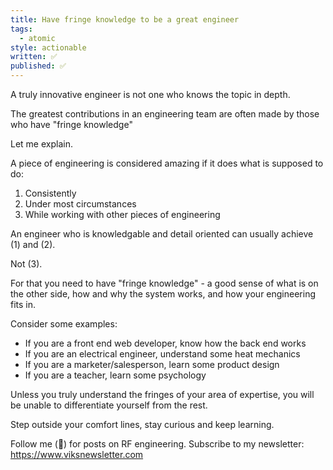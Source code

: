 ```yaml
---
title: Have fringe knowledge to be a great engineer
tags:
  - atomic
style: actionable
written: ✅
published: ✅
---
```

A truly innovative engineer is not one who knows the topic in depth.

The greatest contributions in an engineering team are often made by those who have "fringe knowledge"

Let me explain.

A piece of engineering is considered amazing if it does what is supposed to do:
1) Consistently
2) Under most circumstances
3) While working with other pieces of engineering

An engineer who is knowledgable and detail oriented can usually achieve (1) and (2).

Not (3).

For that you need to have "fringe knowledge" - a good sense of what is on the other side, how and why the system works, and how your engineering fits in.

Consider some examples:
- If you are a front end web developer, know how the back end works
- If you are an electrical engineer, understand some heat mechanics
- If you are a marketer/salesperson, learn some product design
- If you are a teacher, learn some psychology

Unless you truly understand the fringes of your area of expertise, you will be unable to differentiate yourself from the rest.

Step outside your comfort lines, stay curious and keep learning.

Follow me (🔔) for posts on RF engineering.
Subscribe to my newsletter: https://www.viksnewsletter.com